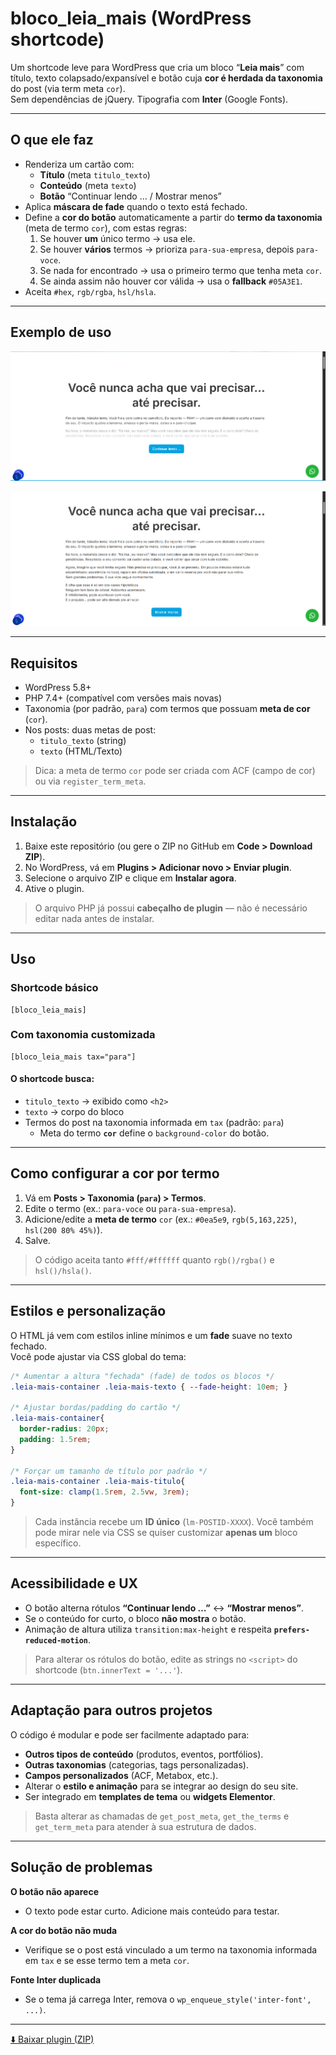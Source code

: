 # bloco_leia_mais (WordPress shortcode)

Um shortcode leve para WordPress que cria um bloco “**Leia mais**” com título, texto colapsado/expansível e botão cuja **cor é herdada da taxonomia** do post (via term meta `cor`).  
Sem dependências de jQuery. Tipografia com **Inter** (Google Fonts).

---

## O que ele faz

- Renderiza um cartão com:
  - **Título** (meta `titulo_texto`)
  - **Conteúdo** (meta `texto`)
  - **Botão** “Continuar lendo … / Mostrar menos”
- Aplica **máscara de fade** quando o texto está fechado.
- Define a **cor do botão** automaticamente a partir do **termo da taxonomia** (meta de termo `cor`), com estas regras:
  1. Se houver **um** único termo → usa ele.
  2. Se houver **vários** termos → prioriza `para-sua-empresa`, depois `para-voce`.
  3. Se nada for encontrado → usa o primeiro termo que tenha meta `cor`.
  4. Se ainda assim não houver cor válida → usa o **fallback** `#05A3E1`.
- Aceita `#hex`, `rgb/rgba`, `hsl/hsla`.

---

## Exemplo de uso

![Demonstração do efeito "Leia Mais fechado"](assets/fechado.png)

![Demonstração do efeito "Leia Mais aberto"](assets/aberto.png)

---

## Requisitos

- WordPress 5.8+  
- PHP 7.4+ (compatível com versões mais novas)  
- Taxonomia (por padrão, `para`) com termos que possuam **meta de cor** (`cor`).  
- Nos posts: duas metas de post:  
  - `titulo_texto` (string)  
  - `texto` (HTML/Texto)

> Dica: a meta de termo `cor` pode ser criada com ACF (campo de cor) ou via `register_term_meta`.

---

## Instalação

1. Baixe este repositório (ou gere o ZIP no GitHub em **Code > Download ZIP**).
2. No WordPress, vá em **Plugins > Adicionar novo > Enviar plugin**.
3. Selecione o arquivo ZIP e clique em **Instalar agora**.
4. Ative o plugin.

> O arquivo PHP já possui **cabeçalho de plugin** — não é necessário editar nada antes de instalar.

---

## Uso

### Shortcode básico
```text
[bloco_leia_mais]
```

### Com taxonomia customizada
```text
[bloco_leia_mais tax="para"]
```

#### O shortcode busca:
- `titulo_texto` → exibido como `<h2>`
- `texto` → corpo do bloco
- Termos do post na taxonomia informada em `tax` (padrão: `para`)
  - Meta do termo **`cor`** define o `background-color` do botão.

---

## Como configurar a cor por termo

1. Vá em **Posts > Taxonomia (`para`) > Termos**.  
2. Edite o termo (ex.: `para-voce` ou `para-sua-empresa`).  
3. Adicione/edite a **meta de termo** `cor` (ex.: `#0ea5e9`, `rgb(5,163,225)`, `hsl(200 80% 45%)`).  
4. Salve.

> O código aceita tanto `#fff/#ffffff` quanto `rgb()/rgba()` e `hsl()/hsla()`.

---

## Estilos e personalização

O HTML já vem com estilos inline mínimos e um **fade** suave no texto fechado.  
Você pode ajustar via CSS global do tema:

```css
/* Aumentar a altura "fechada" (fade) de todos os blocos */
.leia-mais-container .leia-mais-texto { --fade-height: 10em; }

/* Ajustar bordas/padding do cartão */
.leia-mais-container{
  border-radius: 20px;
  padding: 1.5rem;
}

/* Forçar um tamanho de título por padrão */
.leia-mais-container .leia-mais-titulo{
  font-size: clamp(1.5rem, 2.5vw, 3rem);
}
```

> Cada instância recebe um **ID único** (`lm-POSTID-XXXX`). Você também pode mirar nele via CSS se quiser customizar **apenas um** bloco específico.

---

## Acessibilidade e UX

- O botão alterna rótulos **“Continuar lendo …”** ↔ **“Mostrar menos”**.
- Se o conteúdo for curto, o bloco **não mostra** o botão.
- Animação de altura utiliza `transition:max-height` e respeita **`prefers-reduced-motion`**.

> Para alterar os rótulos do botão, edite as strings no `<script>` do shortcode (`btn.innerText = '...'`).

---

## Adaptação para outros projetos

O código é modular e pode ser facilmente adaptado para:
- **Outros tipos de conteúdo** (produtos, eventos, portfólios).
- **Outras taxonomias** (categorias, tags personalizadas).
- **Campos personalizados** (ACF, Metabox, etc.).
- Alterar o **estilo e animação** para se integrar ao design do seu site.
- Ser integrado em **templates de tema** ou **widgets Elementor**.

> Basta alterar as chamadas de `get_post_meta`, `get_the_terms` e `get_term_meta` para atender à sua estrutura de dados.

---

## Solução de problemas

**O botão não aparece**  
- O texto pode estar curto. Adicione mais conteúdo para testar.

**A cor do botão não muda**  
- Verifique se o post está vinculado a um termo na taxonomia informada em `tax` e se esse termo tem a meta `cor`.

**Fonte Inter duplicada**  
- Se o tema já carrega Inter, remova o `wp_enqueue_style('inter-font', ...)`.

---


[⬇️ Baixar plugin (ZIP)](https://github.com/SEU-USUARIO/SEU-REPO/releases/latest/download/bloco-leia-mais.zip)
